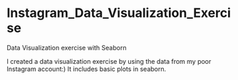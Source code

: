 # Instagram_Data_Visualization_Exercise
Data Visualization exercise with Seaborn

I created a data visualization exercise by using the data from my poor Instagram account:) It includes basic plots in seaborn. 
